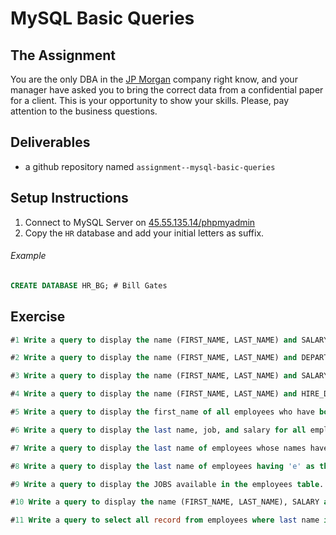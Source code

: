 # MySQL Basic Queries

## The Assignment

You are the only DBA in the [JP Morgan](#) company right know, and your manager have asked you to bring the correct data from a confidential paper for a client. This is your opportunity to show your skills. Please, pay attention to the business questions.

## Deliverables

  + a github repository named `assignment--mysql-basic-queries`

## Setup Instructions

  1. Connect to MySQL Server on [45.55.135.14/phpmyadmin](45.55.135.14/phpmyadmin)
  2. Copy the `HR` database and add your initial letters as suffix.

  ###### Example
  
  ```sql
  CREATE DATABASE HR_BG; # Bill Gates
  ```

## Exercise

  ```sql
  #1 Write a query to display the name (FIRST_NAME, LAST_NAME) and SALARY for all employees whose salary is not in the range $10,000 through $15,000.

  #2 Write a query to display the name (FIRST_NAME, LAST_NAME) and DEPARTMENT_ID of all employees in departments 30 or 100 in ascending order.

  #3 Write a query to display the name (FIRST_NAME, LAST_NAME) and SALARY for all employees whose salary is not in the range $10,000 through $15,000 and are in department 30 or 100.

  #4 Write a query to display the name (FIRST_NAME, LAST_NAME) and HIRE_DATE for all employees who were hired in 1987.

  #5 Write a query to display the first_name of all employees who have both "b" and "c" in their first name.

  #6 Write a query to display the last name, job, and salary for all employees whose job is that of a Programmer (IT_PROG) or a Shipping Clerk (SH_CLERK), and whose salary is not equal to $4,500, $10,000 or $15,000.

  #7 Write a query to display the last name of employees whose names have exactly 6 characters.

  #8 Write a query to display the last name of employees having 'e' as the third character.

  #9 Write a query to display the JOBS available in the employees table.

  #10 Write a query to display the name (FIRST_NAME, LAST_NAME), SALARY and PF (15% of salary) of all employees.

  #11 Write a query to select all record from employees where last name in 'BLAKE', 'SCOTT', 'KING' and 'FORD'.
  ```
